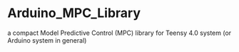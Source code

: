 # Arduino_MPC_Library
a compact Model Predictive Control (MPC) library for Teensy 4.0 system (or Arduino system in general)
